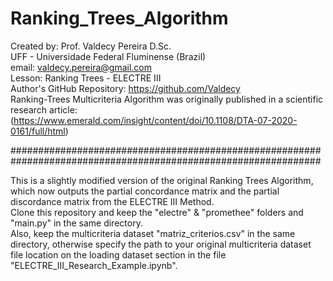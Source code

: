 # Ranking_Trees_Algorithm #
Created by: Prof. Valdecy Pereira D.Sc.  
UFF - Universidade Federal Fluminense (Brazil)  
email:  valdecy.pereira@gmail.com  
Lesson: Ranking Trees - ELECTRE III  
Author's GitHub Repository: <https://github.com/Valdecy>  
Ranking-Trees Multicriteria Algorithm was originally published in a scientific research article:  
(https://www.emerald.com/insight/content/doi/10.1108/DTA-07-2020-0161/full/html)  

################################################################################################################

This is a slightly modified version of the original Ranking Trees Algorithm, which now outputs the partial concordance matrix and the partial discordance matrix from the ELECTRE III Method.    
Clone this repository and keep the "electre" & "promethee" folders and "main.py" in the same directory.  
Also, keep the multicriteria dataset "matriz_criterios.csv" in the same directory, otherwise specify the path to your original multicriteria dataset file location on the loading dataset section in the file "ELECTRE_III_Research_Example.ipynb".     

